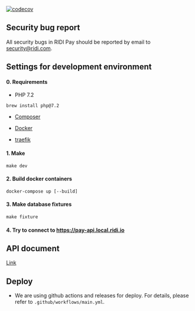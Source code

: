 [![codecov](https://codecov.io/gh/ridi/pay-backend/branch/master/graph/badge.svg?token=g1l9Hrb9zH)](https://codecov.io/gh/ridi/pay-backend)

## Security bug report

All security bugs in RIDI Pay should be reported by email to security@ridi.com.

## Settings for development environment

#### 0. Requirements
- PHP 7.2
```
brew install php@7.2
```

- [Composer](https://getcomposer.org/doc/00-intro.md#globally)

- [Docker](https://store.docker.com/editions/community/docker-ce-desktop-mac)

- [traefik](https://github.com/ridi/traefik/blob/master/README.md)

#### 1. Make
```
make dev
```

#### 2. Build docker containers
```
docker-compose up [--build] 
```

#### 3. Make database fixtures
```
make fixture
```

#### 4. Try to connect to https://pay-api.local.ridi.io 

## API document
[Link](https://s3.ap-northeast-2.amazonaws.com/ridi-pay-backend-api-doc/master/api.html)

## Deploy
- We are using github actions and releases for deploy. For details, please refer to `.github/workflows/main.yml`.
